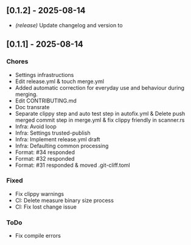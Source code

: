 ## [0.1.2] - 2025-08-14
- *(release)* Update changelog and version to
## [0.1.1] - 2025-08-14

### Chores

- Settings infrastructions
- Edit release.yml & touch merge.yml
- Added automatic correction for everyday use and behaviour during merging.
- Edit CONTRIBUTING.md
- Doc transrate
- Separate clippy step and auto test step in autofix.yml & Delete push merged commit step in merge.yml & fix clippy friendly in scanner.rs
- Infra: Avoid loop
- Infra: Settings trusted-publish
- Infra: Implement release.yml draft
- Infra: Defaulting common processing
- Format: #34 responded
- Format: #32 responded
- Format: #31 responded & moved .git-cliff.toml

### Fixed

- Fix clippy warnings
- CI: Delete measure binary size process
- CI: Fix lost change issue

### ToDo

- Fix compile errors

